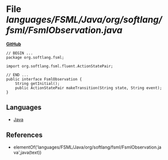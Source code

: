 # File _languages/FSML/Java/org/softlang/fsml/FsmlObservation.java_
**[GitHub](https://github.com/softlang/yas/blob/master/languages/FSML/Java/org/softlang/fsml/FsmlObservation.java)**
```
// BEGIN ...
package org.softlang.fsml;

import org.softlang.fsml.fluent.ActionStatePair;

// END ...
public interface FsmlObservation {
	String getInitial();
	public ActionStatePair makeTransition(String state, String event);
}
```

## Languages
* [Java](../languages/Java.md)

## References
* elementOf('languages/FSML/Java/org/softlang/fsml/FsmlObservation.java',java(text))
